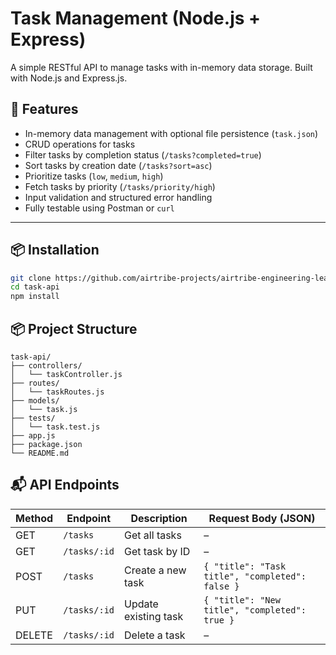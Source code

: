 # Task Management  (Node.js + Express)

A simple RESTful API to manage tasks with in-memory data storage. Built with Node.js and Express.js.

## 📌 Features

- In-memory data management with optional file persistence (`task.json`)
- CRUD operations for tasks
- Filter tasks by completion status (`/tasks?completed=true`)
- Sort tasks by creation date (`/tasks?sort=asc`)
- Prioritize tasks (`low`, `medium`, `high`)
- Fetch tasks by priority (`/tasks/priority/high`)
- Input validation and structured error handling
- Fully testable using Postman or `curl`

---

## 📦 Installation

```bash
git clone https://github.com/airtribe-projects/airtribe-engineering-learners-task-manager-api-task-manager.git
cd task-api
npm install

```

## 📦 Project Structure
```
task-api/
├── controllers/
│   └── taskController.js
├── routes/
│   └── taskRoutes.js
├── models/
│   └── task.js
├── tests/
│   └── task.test.js
├── app.js
├── package.json
└── README.md
```

## 📬 API Endpoints

| Method | Endpoint            | Description            | Request Body (JSON)               |
|--------|---------------------|------------------------|-----------------------------------|
| GET    | `/tasks`        | Get all tasks          | –                                 |
| GET    | `/tasks/:id`    | Get task by ID         | –                                 |
| POST   | `/tasks`        | Create a new task      | `{ "title": "Task title", "completed": false }` |
| PUT    | `/tasks/:id`    | Update existing task   | `{ "title": "New title", "completed": true }`   |
| DELETE | `/tasks/:id`    | Delete a task          | –                                 |
